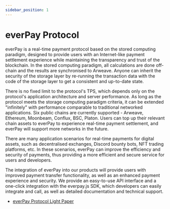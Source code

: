 ```yaml
---
sidebar_position: 1
---
```


# everPay Protocol

everPay is a real-time payment protocol based on the stored computing paradigm, designed to provide users with an Internet-like payment settlement experience while maintaining the transparency and trust of the blockchain. In the stored computing paradigm, all calculations are done off-chain and the results are synchronised to Arweave. Anyone can inherit the security of the storage layer by re-running the transaction data with the code of the storage layer to get a consistent and up-to-date state.

There is no fixed limit to the protocol's TPS, which depends only on the protocol's application architecture and server performance. As long as the protocol meets the storage computing paradigm criteria, it can be extended "infinitely" with performance comparable to traditional networked applications. Six public chains are currently supported - Arweave, Ethereum, Moonbeam, Conflux, BSC, Platon. Users can top up their relevant chain assets to everPay to experience real-time payment settlement, and everPay will support more networks in the future.

There are many application scenarios for real-time payments for digital assets, such as decentralised exchanges, Discord bounty bots, NFT trading platforms, etc. In these scenarios, everPay can improve the efficiency and security of payments, thus providing a more efficient and secure service for users and developers.

The integration of everPay into our products will provide users with improved payment transfer functionality, as well as an enhanced payment experience and security. We provide an easy-to-use API interface and a one-click integration with the everpay.js SDK, which developers can easily integrate and call, as well as detailed documentation and technical support.

* [everPay Protocol Light Paper](https://mirror.xyz/everpay.eth/aV1mucZp4JAG7j3PnZiL-RcnDBc1VIxBTp2QREqiCIQ)

